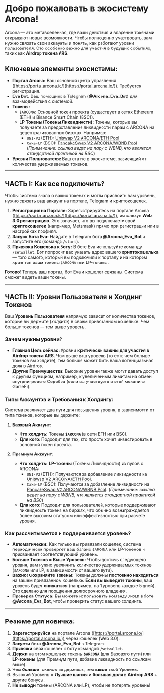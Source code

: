 # Добро пожаловать в экосистему Arcona!

Arcona — это метавселенная, где ваши действия и владение токенами открывают новые возможности. Чтобы полноценно участвовать, вам нужно связать свои аккаунты и понять, как работают уровни пользователя. Это особенно важно для участия в будущих событиях, таких как **Airdrop токена ARS**.

## Ключевые элементы экосистемы:

*   **Портал Arcona:** Ваш основной центр управления ([https://portal.arcona.io/](https://portal.arcona.io/)). Требуется регистрация.
*   **Eva Bot:** Ваш помощник в Telegram (**@Arcona_Eva_Bot**) для взаимодействия с системой.
*   **Токены:**
    *   `$ARCONA`: Основной токен проекта (существует в сетях Ethereum (ETH) и Binance Smart Chain (BSC)).
    *   **LP Токены (Токены Ликвидности):** Токены, которые вы получаете за предоставление ликвидности парам с ARCONA на децентрализованных биржах. Например:
        *   `UNI-V2` (ETH): [Uniswap V2 ARCONA/ETH Pool](https://app.uniswap.org/#/add/v2/0x0f71b8de197a1c84d31de0f1fa7926c365f052b3/ETH)
        *   `Cake-LP` (BSC): [PancakeSwap V2 ARCONA/WBNB Pool](https://pancakeswap.finance/v2/pair/0x2170Ed0880ac9A755fd29B2688956BD959F933F8/0x8fC4532bE3003fb5A3A2f9afc7e95b3bfbD5fAAb) (*Примечание: ссылка ведет на пару с WBNB, что является стандартной практикой на BSC*)
*   **Уровни Пользователя:** Ваш статус в экосистеме, зависящий от количества удерживаемых токенов.

---

## ЧАСТЬ I: Как все подключить?

Чтобы система знала о ваших токенах и могла присвоить вам уровень, нужно связать ваш аккаунт на портале, Telegram и криптокошелек.

1.  **Регистрация на Портале:** Зарегистрируйтесь на портале Arcona ([https://portal.arcona.io/](https://portal.arcona.io/)), используя **Web 3.0 регистрацию**. Это означает, что вы подключаете свой **криптокошелек** (например, Metamask) прямо при регистрации или в настройках профиля.
2.  **Запуск Бота Eva:** Найдите в Telegram бота **@Arcona_Eva_Bot** и запустите его (команда `/start`).
3.  **Привязка Кошелька к Боту:** В боте Eva используйте команду `/setwallet`. Бот попросит вас указать адрес вашего **криптокошелька** — того самого, который вы подключили к порталу и на котором хранятся ваши токены `$ARCONA` или LP-токены.

**Готово!** Теперь ваш портал, бот Eva и кошелек связаны. Система сможет видеть ваши токены.

---

## ЧАСТЬ II: Уровни Пользователя и Холдинг Токенов

Ваш **Уровень Пользователя** напрямую зависит от количества токенов, которые вы держите (*холдите*) в своем привязанном кошельке. Чем больше токенов — тем выше уровень.

### Зачем нужны уровни?

*   **Главная Цель сейчас:** Уровни **критически важны для участия в Airdrop токена ARS**. Чем выше ваш уровень (то есть чем больше токенов вы холдите), тем больше может быть ваша потенциальная доля в Airdrop.
*   **Другие Преимущества:** Высокие уровни также могут давать доступ к другим функциям, например, к увеличенным лимитам на обмен внутриигрового Серебра (если вы участвуете в этой механике GameFi).

### Типы Аккаунтов и Требования к Холдингу:

Система различает два пути для повышения уровня, в зависимости от типа токенов, которые вы держите:

1.  **Базовый Аккаунт:**
    *   **Что холдить:** Токены **`$ARCONA`** (в сети ETH или BSC).
    *   **Для кого:** Подходит для тех, кто просто хочет инвестировать в основной токен проекта.

2.  **Премиум Аккаунт:**
    *   **Что холдить:** **LP-токены** (Токены Ликвидности) из пулов с ARCONA:
        *   `UNI-V2` (ETH): Получаются за добавление ликвидности на [Uniswap V2 ARCONA/ETH Pool](https://app.uniswap.org/#/add/v2/0x0f71b8de197a1c84d31de0f1fa7926c365f052b3/ETH).
        *   `Cake-LP` (BSC): Получаются за добавление ликвидности на [PancakeSwap V2 ARCONA/WBNB Pool](https://pancakeswap.finance/v2/pair/0x2170Ed0880ac9A755fd29B2688956BD959F933F8/0x8fC4532bE3003fb5A3A2f9afc7e95b3bfbD5fAAb). (*Примечание: ссылка ведет на пару с WBNB, что является стандартной практикой на BSC*)
    *   **Для кого:** Подходит для пользователей, которые поддерживают ликвидность токена на биржах, что обычно вознаграждается более высоким статусом или эффективностью при расчете уровня.

### Как рассчитывается и поддерживается уровень?

*   **Автоматически:** Как только вы привязали кошелек, система периодически проверяет ваш баланс `$ARCONA` или LP-токенов и присваивает соответствующий уровень.
*   **Больше Токенов = Выше Уровень:** Чтобы достичь следующего уровня, вам нужно увеличить количество удерживаемых токенов (`$ARCONA` или LP, в зависимости от вашего пути).
*   **Важно! Сохраняйте Токены:** Токены должны **постоянно находиться** на вашем привязанном кошельке. **Если вы выведете токены**, ваш уровень будет **снижаться** (например, на 1 уровень каждые 5 дней). Это сделано для поощрения долгосрочного владения.
*   **Проверка Статуса:** Вы можете использовать команду `/HOLD` в боте **@Arcona_Eva_Bot**, чтобы проверить статус вашего холдинга.

---

## Резюме для новичка:

1.  **Зарегистрируйся** на портале Arcona ([https://portal.arcona.io/](https://portal.arcona.io/)) через кошелек (Web 3.0).
2.  **Запусти** бота **@Arcona_Eva_Bot** в Telegram.
3.  **Привяжи** свой кошелек к боту командой `/setwallet`.
4.  **Держи** на этом кошельке токены **`$ARCONA`** (для Базового пути) или **LP-токены** (для Премиум пути, добавив ликвидность по ссылкам выше).
5.  Чем **больше** токенов ты держишь, тем **выше** твой Уровень.
6.  Высокий Уровень = **Лучшие шансы** и **большая доля** в **Airdrop ARS** + другие бонусы.
7.  **Не выводи** токены (ARCONA или LP), чтобы не потерять уровень!
